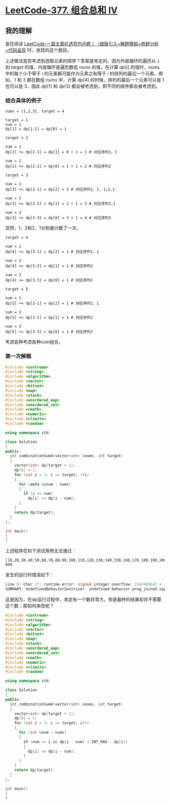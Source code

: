 # [LeetCode-377. 组合总和 Ⅳ](https://leetcode.cn/problems/combination-sum-iv/)



## 我的理解

是在阅读 [LeetCode-一篇文章吃透背包问题！（细致引入+解题模板+例题分析+代码呈现](https://leetcode.cn/problems/partition-equal-subset-sum/solution/yi-pian-wen-zhang-chi-tou-bei-bao-wen-ti-a7dd/) 时，发现的这个题目。

上述做法是否考虑到选取元素的顺序？答案是肯定的。因为外层循环的遍历从 `1` 到 $\textit{target}$ 的值，内层循环是遍历数组 $\textit{nums}$ 的值，在计算 $\textit{dp}[i]$ 的值时，$\textit{nums}$ 中的每个小于等于 $i$ 的元素都可能作为元素之和等于 $i$ 的排列的最后一个元素。例如，$1$ 和 $3$ 都在数组 $\textit{nums}$ 中，计算 $\textit{dp}[4]$ 的时候，排列的最后一个元素可以是 $1$ 也可以是 $3$，因此 $\textit{dp}[1]$ 和 $\textit{dp}[3]$ 都会被考虑到，即不同的顺序都会被考虑到。



### 结合具体的例子

```
nums = [1,2,3], target = 4
```



```
target = 1
num = 1
dp[1] = dp[1-1] = dp[0] = 1
```



```
target = 2

num = 1
dp[2] += dp[2-1] = dp[1] = 0 + 1 = 1 # 对应序列1，1

num = 2
dp[2] += dp[2-2] = dp[0] = 1 + 1 = 2 # 对应序列2
```



```
target = 3

num = 1
dp[3] += dp[3-1] = dp[2] = 2 # 对应序列1，1, 1;2,1

num = 2
dp[3] += dp[3-2] = dp[1] = 2 + 1 = 3 # 对应序列2,1

num = 3
dp[3] += dp[3-3] = dp[0] = 3 + 1 = 4 # 对应序列3
```

显然，1，2和2，1分别被计数了一次。



```
target = 4

num = 1
dp[4] += dp[3-1] = dp[2] = 1 # 对应序列1，1

num = 2
dp[4] += dp[3-2] = dp[1] = 1 # 对应序列2

num = 3
dp[4] += dp[3-3] = dp[0] = 1 # 对应序列2
```



```
target = 5

num = 1
dp[5] += dp[3-1] = dp[2] = 1 # 对应序列1，1

num = 2
dp[5] += dp[3-2] = dp[1] = 1 # 对应序列2

num = 3
dp[5] += dp[3-3] = dp[0] = 1 # 对应序列2
```



考虑各种考虑各种coin组合。

### 第一次解题

```c++
#include <iostream>
#include <string>
#include <algorithm>
#include <vector>
#include <bitset>
#include <map>
#include <stack>
#include <unordered_map>
#include <unordered_set>
#include <cmath>
#include <numeric>
#include <climits>
#include <random>

using namespace std;

class Solution
{
public:
  int combinationSum4(vector<int> &nums, int target)
  {
    vector<int> dp(target + 1);
    dp[0] = 1;
    for (int i = 1; i <= target; ++i)
    {
      for (auto &&num : nums)
      {
        if (i >= num)
          dp[i] += dp[i - num];
      }
    }
    return dp[target];
  }
};

int main()
{
}
```

上述程序在如下测试用例无法通过：

```
[10,20,30,40,50,60,70,80,90,100,110,120,130,140,150,160,170,180,190,200,210,220,230,240,250,260,270,280,290,300,310,320,330,340,350,360,370,380,390,400,410,420,430,440,450,460,470,480,490,500,510,520,530,540,550,560,570,580,590,600,610,620,630,640,650,660,670,680,690,700,710,720,730,740,750,760,770,780,790,800,810,820,830,840,850,860,870,880,890,900,910,920,930,940,950,960,970,980,990,111]
999
```

发生的运行时错误如下：

```c++
Line 9: Char 27: runtime error: signed integer overflow: 2147483647 + 1 cannot be represented in type 'int' (solution.cpp)
SUMMARY: UndefinedBehaviorSanitizer: undefined-behavior prog_joined.cpp:18:27
```



这是因为，在dp运行过程中，肯定有一个数非常大，但是最终的结果却并不需要这个数；那如何来改呢？

```c++
#include <iostream>
#include <string>
#include <algorithm>
#include <vector>
#include <bitset>
#include <map>
#include <stack>
#include <unordered_map>
#include <unordered_set>
#include <cmath>
#include <numeric>
#include <climits>
#include <random>

using namespace std;

class Solution
{
public:
  int combinationSum4(vector<int> &nums, int target)
  {
    vector<int> dp(target + 1);
    dp[0] = 1;
    for (int i = 1; i <= target; i++)
    {
      for (int &num : nums)
      {
        if (num <= i && dp[i - num] < INT_MAX - dp[i])
        {
          dp[i] += dp[i - num];
        }
      }
    }
    return dp[target];
  }
};

int main()
{
}
```

